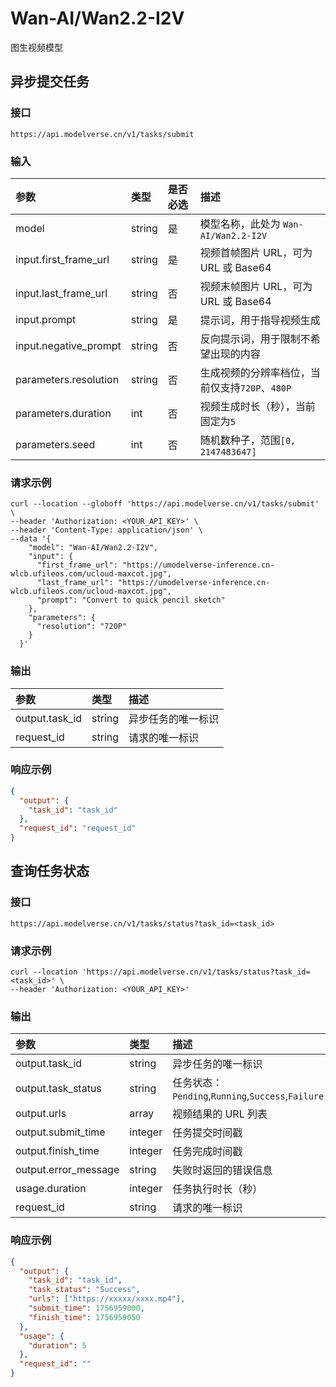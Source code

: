 # Wan-AI/Wan2.2-I2V

图生视频模型

## 异步提交任务

### 接口

`https://api.modelverse.cn/v1/tasks/submit`

### 输入

| 参数                  | 类型   | 是否必选 | 描述                                           |
| :-------------------- | :----- | :------- | :--------------------------------------------- |
| model                 | string | 是       | 模型名称，此处为 `Wan-AI/Wan2.2-I2V`           |
| input.first_frame_url | string | 是       | 视频首帧图片 URL，可为 URL 或 Base64           |
| input.last_frame_url  | string | 否       | 视频末帧图片 URL，可为 URL 或 Base64           |
| input.prompt          | string | 是       | 提示词，用于指导视频生成                       |
| input.negative_prompt | string | 否       | 反向提示词，用于限制不希望出现的内容           |
| parameters.resolution | string | 否       | 生成视频的分辨率档位，当前仅支持`720P`、`480P` |
| parameters.duration   | int    | 否       | 视频生成时长（秒），当前固定为`5`              |
| parameters.seed       | int    | 否       | 随机数种子，范围`[0, 2147483647]`              |

### 请求示例

```shell
curl --location --globoff 'https://api.modelverse.cn/v1/tasks/submit' \
--header 'Authorization: <YOUR_API_KEY>' \
--header 'Content-Type: application/json' \
--data '{
    "model": "Wan-AI/Wan2.2-I2V",
    "input": {
      "first_frame_url": "https://umodelverse-inference.cn-wlcb.ufileos.com/ucloud-maxcot.jpg",
      "last_frame_url": "https://umodelverse-inference.cn-wlcb.ufileos.com/ucloud-maxcot.jpg",
      "prompt": "Convert to quick pencil sketch"
    },
    "parameters": {
      "resolution": "720P"
    }
  }'
```

### 输出

| 参数           | 类型   | 描述               |
| :------------- | :----- | :----------------- |
| output.task_id | string | 异步任务的唯一标识 |
| request_id     | string | 请求的唯一标识     |

### 响应示例

```json
{
  "output": {
    "task_id": "task_id"
  },
  "request_id": "request_id"
}
```

## 查询任务状态

### 接口

`https://api.modelverse.cn/v1/tasks/status?task_id=<task_id>`

### 请求示例

```shell
curl --location 'https://api.modelverse.cn/v1/tasks/status?task_id=<task_id>' \
--header 'Authorization: <YOUR_API_KEY>'
```

### 输出

| 参数                 | 类型    | 描述                                              |
| :------------------- | :------ | :------------------------------------------------ |
| output.task_id       | string  | 异步任务的唯一标识                                |
| output.task_status   | string  | 任务状态：`Pending`,`Running`,`Success`,`Failure` |
| output.urls          | array   | 视频结果的 URL 列表                               |
| output.submit_time   | integer | 任务提交时间戳                                    |
| output.finish_time   | integer | 任务完成时间戳                                    |
| output.error_message | string  | 失败时返回的错误信息                              |
| usage.duration       | integer | 任务执行时长（秒）                                |
| request_id           | string  | 请求的唯一标识                                    |

### 响应示例

```json
{
  "output": {
    "task_id": "task_id",
    "task_status": "Success",
    "urls": ["https://xxxxx/xxxx.mp4"],
    "submit_time": 1756959000,
    "finish_time": 1756959050
  },
  "usage": {
    "duration": 5
  },
  "request_id": ""
}
```
